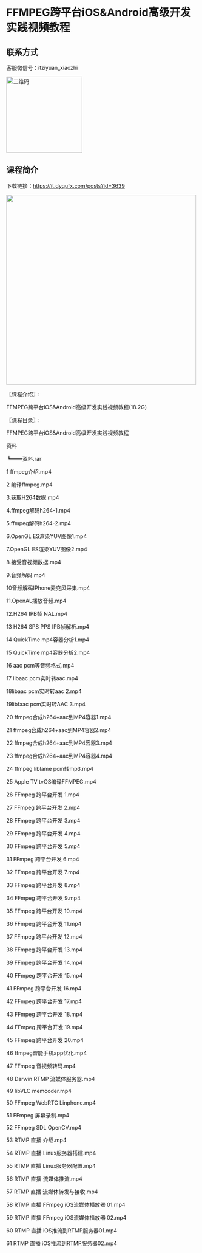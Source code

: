 # FFMPEG跨平台iOS&#038;Android高级开发实践视频教程

## 联系方式

客服微信号：itziyuan_xiaozhi

<img src="https://ziyuanyun.oss-cn-guangzhou.aliyuncs.com/common/20240614073449/666b82192834a.jpg" width="200" height="200" alt="二维码">

## 课程简介

下载链接：https://it.dyqufx.com/posts?id=3639

<img src="https://ziyuanyun.oss-cn-guangzhou.aliyuncs.com/yun/20240515185244/664493fc21739.jpg" width="500" alt="">

  〖课程介绍〗:

 FFMPEG跨平台iOS&amp;Android高级开发实践视频教程(18.2G)

 〖课程目录〗:

 FFMPEG跨平台iOS&amp;Android高级开发实践视频教程



 资料

 ┗━━资料.rar

 1 ffmpeg介绍.mp4

 2 编译ffmpeg.mp4

 3.获取H264数据.mp4

 4.ffmpeg解码h264-1.mp4

 5.ffmpeg解码h264-2.mp4

 6.OpenGL ES渲染YUV图像1.mp4

 7.OpenGL ES渲染YUV图像2.mp4

 8.接受音视频数据.mp4

 9.音频解码.mp4

 10音频解码IPhone麦克风采集.mp4

 11.OpenAL播放音频.mp4

 12.H264 IPB帧 NAL.mp4

 13 H264 SPS PPS IPB帧解析.mp4

 14 QuickTime mp4容器分析1.mp4

 15 QuickTime mp4容器分析2.mp4

 16 aac pcm等音频格式.mp4

 17 libaac pcm实时转aac.mp4

 18libaac pcm实时转aac 2.mp4

 19libfaac pcm实时转AAC 3.mp4

 20 ffmpeg合成h264+aac到MP4容器1.mp4

 21 ffmpeg合成h264+aac到MP4容器2.mp4

 22 ffmpeg合成h264+aac到MP4容器3.mp4

 23 ffmpeg合成h264+aac到MP4容器4.mp4

 24 ffmpeg liblame pcm转mp3.mp4

 25 Apple TV tvOS编译FFMPEG.mp4

 26 FFmpeg 跨平台开发 1.mp4

 27 FFmpeg 跨平台开发 2.mp4

 28 FFmpeg 跨平台开发 3.mp4

 29 FFmpeg 跨平台开发 4.mp4

 30 FFmpeg 跨平台开发 5.mp4

 31 FFmpeg 跨平台开发 6.mp4

 32 FFmpeg 跨平台开发 7.mp4

 33 FFmpeg 跨平台开发 8.mp4

 34 FFmpeg 跨平台开发 9.mp4

 35 FFmpeg 跨平台开发 10.mp4

 36 FFmpeg 跨平台开发 11.mp4

 37 FFmpeg 跨平台开发 12.mp4

 38 FFmpeg 跨平台开发 13.mp4

 39 FFmpeg 跨平台开发 14.mp4

 40 FFmpeg 跨平台开发 15.mp4

 41 FFmpeg 跨平台开发 16.mp4

 42 FFmpeg 跨平台开发 17.mp4

 43 FFmpeg 跨平台开发 18.mp4

 44 FFmpeg 跨平台开发 19.mp4

 45 FFmpeg 跨平台开发 20.mp4

 46 ffmpeg智能手机app优化.mp4

 47 FFmpeg 音视频转码.mp4

 48 Darwin RTMP 流媒体服务器.mp4

 49 libVLC memcoder.mp4

 50 FFmpeg WebRTC Linphone.mp4

 51 FFmpeg 屏幕录制.mp4

 52 FFmpeg SDL OpenCV.mp4

 53 RTMP 直播 介绍.mp4

 54 RTMP 直播 Linux服务器搭建.mp4

 55 RTMP 直播 Linux服务器配置.mp4

 56 RTMP 直播 流媒体推流.mp4

 57 RTMP 直播 流媒体转发与接收.mp4

 58 RTMP 直播 FFmpeg iOS流媒体播放器 01.mp4

 59 RTMP 直播 FFmpeg iOS流媒体播放器 02.mp4

 60 RTMP 直播 iOS推流到RTMP服务器01.mp4

 61 RTMP 直播 iOS推流到RTMP服务器02.mp4

  